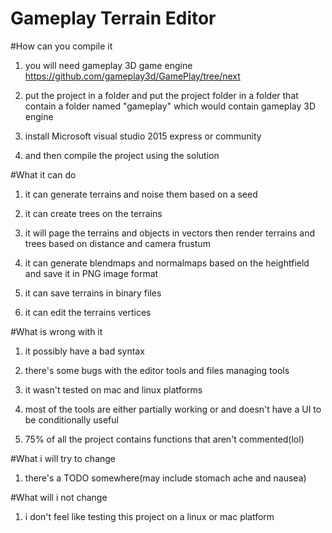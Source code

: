 # Gameplay Terrain Editor

#How can you compile it

1) you will need gameplay 3D game engine https://github.com/gameplay3d/GamePlay/tree/next

2) put the project in a folder and put the project folder in a folder that contain a folder named "gameplay" which would contain gameplay 3D engine

3) install Microsoft visual studio 2015 express or community

4) and then compile the project using the solution

#What it can do

1) it can generate terrains and noise them based on a seed

2) it can create trees on the terrains

3) it will page the terrains and objects in vectors then render terrains and trees based on distance and camera frustum

4) it can generate blendmaps and normalmaps based on the heightfield and save it in PNG image format

5) it can save terrains in binary files

6) it can edit the terrains vertices

#What is wrong with it

1) it possibly have a bad syntax

2) there's some bugs with the editor tools and files managing tools

3) it wasn't tested on mac and linux platforms

4) most of the tools are either partially working or and doesn't have a UI to be conditionally useful

5) 75% of all the project contains functions that aren't commented(lol)

#What i will try to change

1) there's a TODO somewhere(may include stomach ache and nausea)

#What will i not change

1) i don't feel like testing this project on a linux or mac platform
